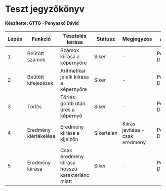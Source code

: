 # Teszt jegyzőkönyv
#### Készítette: GTTG - Penyaskó Dávid

Lépés | Funkció | Tesztelés leírása | Státusz | Megjegyzés | Aláírás | Időpont
--- | --- | --- | --- | --- | --- | --- 
1 | Beütött számok | Számok kiírása a képernyőre | Siker | - | Penyaskó Dávid | 2023.10.10.
2 | Beütött kifejezések |Aritmetikai jelelk kiírása a képernyőre | Siker | - | Penyaskó Dávid | 2023.10.10.
3 | Törlés | Törlés gomb után üres a képernyő | Siker | - | Penyaskó Dávid | 2023.10.10.
4 | Eredmény kiértékelése | Eredmény kiírása a kijelzőn | Sikertelen | Kiírás javítása - csak eredmény | Penyaskó Dávid | 2023.10.10.
5 | Eredmény kiírása | Csak eredmény kiírása hosszú karakterlánc miatt | Siker | - | Penyaskó Dávid | 2023.10.10.
